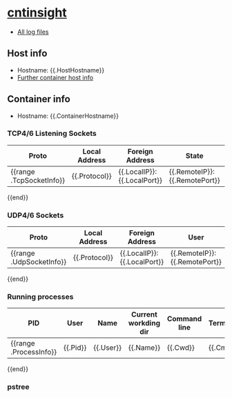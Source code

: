 # [cntinsight ](https://github.com/zaunerc/cntinsight)

* [All log files](log)

## Host info

* Hostname: {{.HostHostname}}
* [Further container host info](hostinfo)

## Container info

* Hostname: {{.ContainerHostname}}

### TCP4/6 Listening Sockets

| Proto | Local Address | Foreign Address | State | User | PID | Program name |
|-------|---------------|-----------------|-------|------|-----|--------------|
{{range .TcpSocketInfo}}| {{.Protocol}} | {{.LocalIP}}:{{.LocalPort}} | {{.RemoteIP}}:{{.RemotePort}} | {{.State}} | {{.User}} | {{.Pid}} | {{.ProgramName}} |
{{end}}

### UDP4/6 Sockets

| Proto | Local Address | Foreign Address | User | PID | Program name |
|-------|---------------|-----------------|------|-----|--------------|
{{range .UdpSocketInfo}}| {{.Protocol}} | {{.LocalIP}}:{{.LocalPort}} | {{.RemoteIP}}:{{.RemotePort}} | {{.User}} | {{.Pid}} | {{.ProgramName}} |
{{end}}

### Running processes

| PID | User | Name |  Current workding dir | Command line | Terminal |
|-----|------|------|-----------------------|--------------|----------|
{{range .ProcessInfo}}| {{.Pid}} | {{.User}} | {{.Name}} | {{.Cwd}} | {{.Cmd}} | {{.Tty}} |
{{end}}

### pstree


